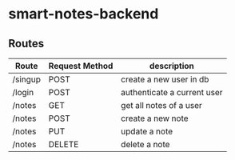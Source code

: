 # smart-notes-backend

## Routes

| Route   | Request Method | description                 |
| ------- | -------------- | --------------------------- |
| /singup | POST           | create a new user in db     |
| /login  | POST           | authenticate a current user |
| /notes  | GET            | get all notes of a user     |
| /notes  | POST           | create a new note           |
| /notes  | PUT            | update a note               |
| /notes  | DELETE         | delete a note               |
